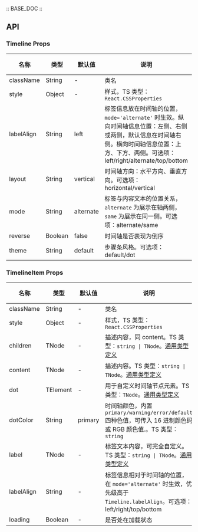 :: BASE_DOC ::

## API
### Timeline Props

名称 | 类型 | 默认值 | 说明 | 必传
-- | -- | -- | -- | --
className | String | - | 类名 | N
style | Object | - | 样式，TS 类型：`React.CSSProperties` | N
labelAlign | String | left | 标签信息放在时间轴的位置，`mode='alternate'` 时生效。纵向时间轴信息位置：左侧、右侧或两侧，默认信息在时间轴右侧。横向时间轴信息位置：上方、下方、两侧。可选项：left/right/alternate/top/bottom | N
layout | String | vertical | 时间轴方向：水平方向、垂直方向。可选项：horizontal/vertical | N
mode | String | alternate | 标签与内容文本的位置关系，`alternate` 为展示在轴两侧，`same` 为展示在同一侧。可选项：alternate/same | N
reverse | Boolean | false | 时间轴是否表现为倒序 | N
theme | String | default | 步骤条风格。可选项：default/dot | N

### TimelineItem Props

名称 | 类型 | 默认值 | 说明 | 必传
-- | -- | -- | -- | --
className | String | - | 类名 | N
style | Object | - | 样式，TS 类型：`React.CSSProperties` | N
children | TNode | - | 描述内容，同 content。TS 类型：`string \| TNode`。[通用类型定义](https://github.com/Tencent/tdesign-react/blob/develop/src/common.ts) | N
content | TNode | - | 描述内容。TS 类型：`string \| TNode`。[通用类型定义](https://github.com/Tencent/tdesign-react/blob/develop/src/common.ts) | N
dot | TElement | - | 用于自定义时间轴节点元素。TS 类型：`TNode`。[通用类型定义](https://github.com/Tencent/tdesign-react/blob/develop/src/common.ts) | N
dotColor | String | primary | 时间轴颜色，内置 `primary/warning/error/default` 四种色值，可传入 16 进制颜色码或 RGB 颜色值.。TS 类型：`string` | N
label | TNode | - | 标签文本内容，可完全自定义。TS 类型：`string \| TNode`。[通用类型定义](https://github.com/Tencent/tdesign-react/blob/develop/src/common.ts) | N
labelAlign | String | - | 标签信息相对于时间轴的位置，在 `mode='alternate'` 时生效，优先级高于 `Timeline.labelAlign`。可选项：left/right/top/bottom | N
loading | Boolean | - | 是否处在加载状态 | N
